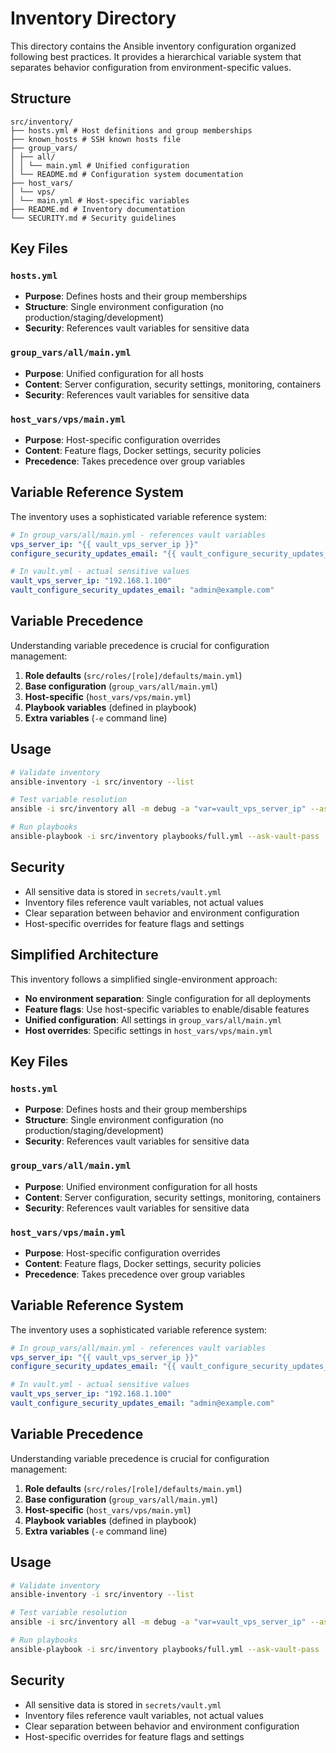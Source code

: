 # Inventory Directory

This directory contains the Ansible inventory configuration organized following best practices. It provides a hierarchical variable system that separates behavior configuration from environment-specific values.

## Structure

```text
src/inventory/
├── hosts.yml # Host definitions and group memberships
├── known_hosts # SSH known hosts file
├── group_vars/
│ ├── all/
│ │ └── main.yml # Unified configuration
│ └── README.md # Configuration system documentation
├── host_vars/
│ └── vps/
│ └── main.yml # Host-specific variables
├── README.md # Inventory documentation
└── SECURITY.md # Security guidelines
```

## Key Files

### `hosts.yml`

- **Purpose**: Defines hosts and their group memberships
- **Structure**: Single environment configuration (no production/staging/development)
- **Security**: References vault variables for sensitive data

### `group_vars/all/main.yml`

- **Purpose**: Unified configuration for all hosts
- **Content**: Server configuration, security settings, monitoring, containers
- **Security**: References vault variables for sensitive data

### `host_vars/vps/main.yml`

- **Purpose**: Host-specific configuration overrides
- **Content**: Feature flags, Docker settings, security policies
- **Precedence**: Takes precedence over group variables

## Variable Reference System

The inventory uses a sophisticated variable reference system:

```yaml
# In group_vars/all/main.yml - references vault variables
vps_server_ip: "{{ vault_vps_server_ip }}"
configure_security_updates_email: "{{ vault_configure_security_updates_email }}"

# In vault.yml - actual sensitive values
vault_vps_server_ip: "192.168.1.100"
vault_configure_security_updates_email: "admin@example.com"
```

## Variable Precedence

Understanding variable precedence is crucial for configuration management:

1. **Role defaults** (`src/roles/[role]/defaults/main.yml`)
2. **Base configuration** (`group_vars/all/main.yml`)
3. **Host-specific** (`host_vars/vps/main.yml`)
4. **Playbook variables** (defined in playbook)
5. **Extra variables** (`-e` command line)

## Usage

```bash
# Validate inventory
ansible-inventory -i src/inventory --list

# Test variable resolution
ansible -i src/inventory all -m debug -a "var=vault_vps_server_ip" --ask-vault-pass

# Run playbooks
ansible-playbook -i src/inventory playbooks/full.yml --ask-vault-pass
```

## Security

- All sensitive data is stored in `secrets/vault.yml`
- Inventory files reference vault variables, not actual values
- Clear separation between behavior and environment configuration
- Host-specific overrides for feature flags and settings

## Simplified Architecture

This inventory follows a simplified single-environment approach:

- **No environment separation**: Single configuration for all deployments
- **Feature flags**: Use host-specific variables to enable/disable features
- **Unified configuration**: All settings in `group_vars/all/main.yml`
- **Host overrides**: Specific settings in `host_vars/vps/main.yml`

## Key Files

### `hosts.yml`

- **Purpose**: Defines hosts and their group memberships
- **Structure**: Single environment configuration (no production/staging/development)
- **Security**: References vault variables for sensitive data

### `group_vars/all/main.yml`

- **Purpose**: Unified environment configuration for all hosts
- **Content**: Server configuration, security settings, monitoring, containers
- **Security**: References vault variables for sensitive data

### `host_vars/vps/main.yml`

- **Purpose**: Host-specific configuration overrides
- **Content**: Feature flags, Docker settings, security policies
- **Precedence**: Takes precedence over group variables

## Variable Reference System

The inventory uses a sophisticated variable reference system:

```yaml
# In group_vars/all/main.yml - references vault variables
vps_server_ip: "{{ vault_vps_server_ip }}"
configure_security_updates_email: "{{ vault_configure_security_updates_email }}"

# In vault.yml - actual sensitive values
vault_vps_server_ip: "192.168.1.100"
vault_configure_security_updates_email: "admin@example.com"
```

## Variable Precedence

Understanding variable precedence is crucial for configuration management:

1. **Role defaults** (`src/roles/[role]/defaults/main.yml`)
2. **Base configuration** (`group_vars/all/main.yml`)
3. **Host-specific** (`host_vars/vps/main.yml`)
4. **Playbook variables** (defined in playbook)
5. **Extra variables** (`-e` command line)

## Usage

```bash
# Validate inventory
ansible-inventory -i src/inventory --list

# Test variable resolution
ansible -i src/inventory all -m debug -a "var=vault_vps_server_ip" --ask-vault-pass

# Run playbooks
ansible-playbook -i src/inventory playbooks/full.yml --ask-vault-pass
```

## Security

- All sensitive data is stored in `secrets/vault.yml`
- Inventory files reference vault variables, not actual values
- Clear separation between behavior and environment configuration
- Host-specific overrides for feature flags and settings
